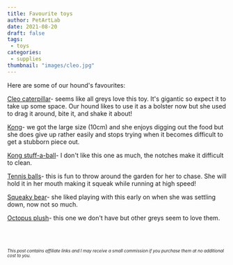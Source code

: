 ```yaml
---
title: Favourite toys
author: PetArtLab
date: 2021-08-20
draft: false
tags:
 - toys
categories:
 - supplies
thumbnail: "images/cleo.jpg"
---
```


Here are some of our hound's favourites: 

[Cleo caterpillar](https://www.smythstoys.com/uk/en-gb/toys/soft-toys-and-teddy-bears/190cm-cleo-the-caterpillar/p/122783)- seems like all greys love this toy. It's gigantic so expect it to take up some space. Our hound likes to use it as a bolster now but she used to drag it around, bite it, and shake it about!

[Kong](https://www.zooplus.co.uk/shop/dogs/dog_toys_dog_training/kongs/kong/139212)- we got the large size (10cm) and she enjoys digging out the food but she does give up rather easily and stops trying when it becomes difficult to get a stubborn piece out. 

[Kong stuff-a-ball](https://www.zooplus.co.uk/shop/dogs/dog_toys_dog_training/kongs/dental_dog_toy/139262)- I don't like this one as much, the notches make it difficult to clean.

[Tennis balls](https://fetch.co.uk/kong-air-dog-air-kong-squeakers-balls-medium-3-pack-dog-toy-85430011)- this is fun to throw around the garden for her to chase. She will hold it in her mouth making it squeak while running at high speed! 

[Squeaky bear](https://www.zooplus.co.uk/shop/dogs/dog_toys_dog_training/kongs/special/490974)- she liked playing with this early on when she was settling down, now not so much. 

[Octopus plush](https://www.kentgreyhoundrescue.com/product/octopus-family-dog-toys/)- this one we don't have but other greys seem to love them.
<br>


<br>


<br>



<sub><sup>_This post contains affiliate links and I may receive a small commission if you purchase them at no additional cost to you._</sup></sub>